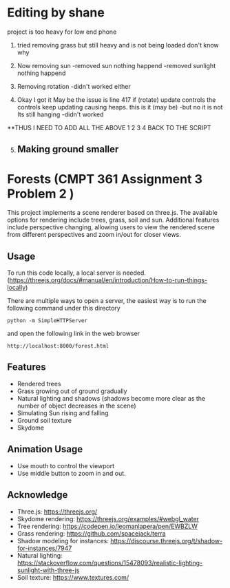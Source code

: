 # Editing by shane

project is too heavy for low end phone
1. tried removing grass but still heavy and is not being loaded don't know why 
2. Now removing sun
    -removed sun nothing happend
    -removed sunlight nothing happend
3. Removing rotation
    -didn't worked either    

4.  Okay I got it May be the issue is line 417
    if (rotate) update controls 
    the controls keep updating causing heaps. this is it (may be)
    -but no it is not Its still hanging 
    -didn't worked

**THUS I NEED TO ADD ALL THE ABOVE 1 2 3 4 BACK TO THE SCRIPT

5. Making ground smaller
    -    












# Forests (CMPT 361 Assignment 3 Problem 2 )

This project implements a scene renderer based on three.js. The available options for rendering include trees, grass, soil and sun. Additional features include perspective changing, allowing users to view the rendered scene from different perspectives and zoom in/out for closer views.

## Usage
To run this code locally, a local server is needed. (https://threejs.org/docs/#manual/en/introduction/How-to-run-things-locally)

There are multiple ways to open a server, the easiest way is to run the following command under this directory 
```
python -m SimpleHTTPServer
```
and open the following link in the web browser
```
http://localhost:8000/forest.html
```

## Features
* Rendered trees
* Grass growing out of ground gradually
* Natural lighting and shadows (shadows become more clear as the number of object decreases in the scene)
* Simulating Sun rising and falling
* Ground soil texture
* Skydome

## Animation Usage
* Use mouth to control the viewport
* Use middle button to zoom in and out.


## Acknowledge
* Three.js: https://threejs.org/
* Skydome rendering: https://threejs.org/examples/#webgl_water
* Tree rendering: https://codepen.io/leomanlapera/pen/EWBZLW
* Grass rendering: https://github.com/spacejack/terra
* Shadow modeling for instances: https://discourse.threejs.org/t/shadow-for-instances/7947
* Natural lighting: https://stackoverflow.com/questions/15478093/realistic-lighting-sunlight-with-three-js
* Soil texture: https://www.textures.com/

